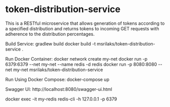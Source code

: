 # token-distribution-service
This is a RESTful microservice that allows generation of tokens according to a
specified distribution and returns tokens to incoming GET requests with adherence to the distribution percentages.

Build Service:
gradlew build
docker build -t msrilaks/token-distribution-service .

Run Docker Container:
docker network create my-net
docker run -p 6379:6379 --net my-net --name redis -d redis
docker run -p 8080:8080 --net my-net msrilaks/token-distribution-service

Run Using Docker Compose:
docker-compose up

Swagger UI:
http://localhost:8080/swagger-ui.html

docker exec -it my-redis redis-cli -h 127.0.0.1 -p 6379
